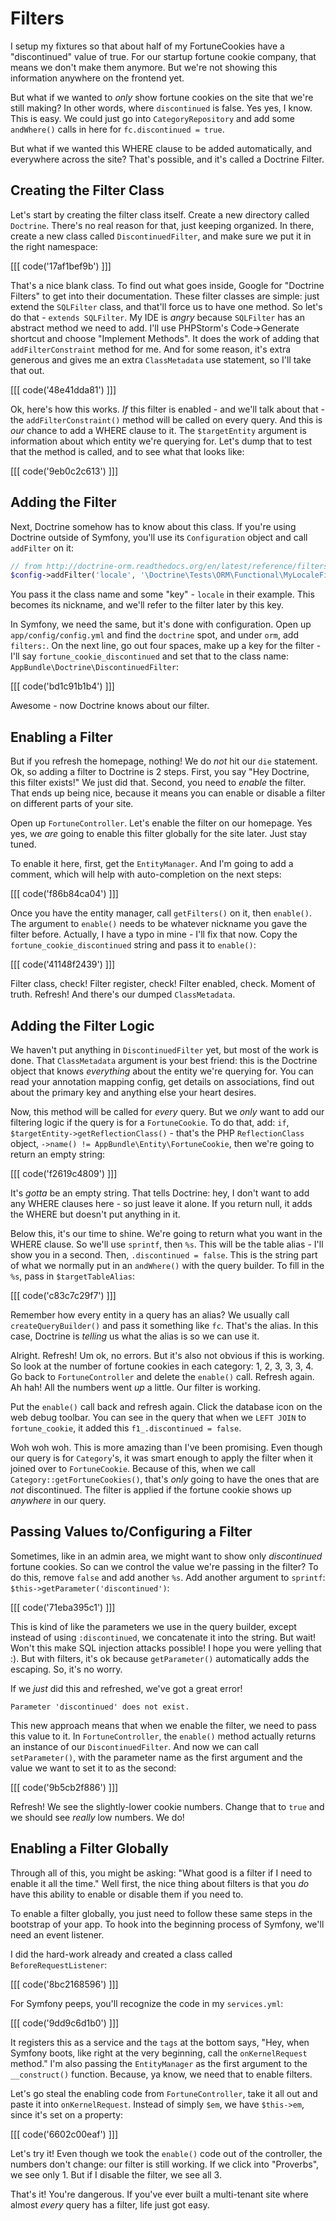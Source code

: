 # Filters

I setup my fixtures so that about half of my FortuneCookies have a "discontinued"
value of true. For our startup fortune cookie company, that means we don't
make them anymore. But we're not showing this information anywhere on the
frontend yet.

But what if we wanted to *only* show fortune cookies on the site that we're
still making? In other words, where `discontinued` is false. Yes yes, I know.
This is easy. We could just go into `CategoryRepository` and add some `andWhere()`
calls in here for `fc.discontinued = true`.

But what if we wanted this WHERE clause to be added automatically, and everywhere
across the site? That's possible, and it's called a Doctrine Filter.

## Creating the Filter Class

Let's start by creating the filter class itself. Create a new directory
called `Doctrine`. There's no real reason for that, just keeping organized.
In there, create a new class called `DiscontinuedFilter`, and make sure we
put it in the right namespace:

[[[ code('17af1bef9b') ]]]

That's a nice blank class. To find out what goes inside, Google for
"Doctrine Filters" to get into their documentation. These filter classes
are simple: just extend the `SQLFilter` class, and that'll force us to have
one method. So let's do that - `extends SQLFilter`. My IDE is *angry* because
`SQLFilter` has an abstract method we need to add. I'll use PHPStorm's
Code->Generate shortcut and choose "Implement Methods". It does the work
of adding that `addFilterConstraint` method for me. And for some reason,
it's extra generous and gives me an extra `ClassMetadata` use statement,
so I'll take that out.

[[[ code('48e41dda81') ]]]

Ok, here's how this works. *If* this filter is enabled - and we'll talk about
that - the `addFilterConstraint()` method will be called on every query.
And this is *our* chance to add a WHERE clause to it. The `$targetEntity`
argument is information about which entity we're querying for. Let's dump
that to test that the method is called, and to see what that looks like:

[[[ code('9eb0c2c613') ]]]

## Adding the Filter

Next, Doctrine somehow has to know about this class. If you're using Doctrine
outside of Symfony, you'll use its `Configuration` object and call `addFilter`
on it:

```php
// from http://doctrine-orm.readthedocs.org/en/latest/reference/filters.html#configuration
$config->addFilter('locale', '\Doctrine\Tests\ORM\Functional\MyLocaleFilter');
```

You pass it the class name and some "key" - `locale` in their example.
This becomes its nickname, and we'll refer to the filter later by this key.

In Symfony, we need the same, but it's done with configuration. Open up
`app/config/config.yml` and find the `doctrine` spot, and under `orm`, add
`filters:`. On the next line, go out four spaces, make up a key for the
filter - I'll say `fortune_cookie_discontinued` and set that to the class
name: `AppBundle\Doctrine\DiscontinuedFilter`:

[[[ code('bd1c91b1b4') ]]]

Awesome - now Doctrine knows about our filter.

## Enabling a Filter

But if you refresh the homepage, nothing! We do *not* hit our `die` statement.
Ok, so adding a filter to Doctrine is 2 steps. First, you say "Hey Doctrine,
this filter exists!" We just did that. Second, you need to *enable* the filter.
That ends up being nice, because it means you can enable or disable a filter
on different parts of your site.

Open up `FortuneController`. Let's enable the filter on our homepage. Yes
yes, we *are* going to enable this filter globally for the site later. Just
stay tuned.

To enable it here, first, get the `EntityManager`. And I'm going to add a
comment, which will help with auto-completion on the next steps:

[[[ code('f86b84ca04') ]]]

Once you have the entity manager, call `getFilters()` on it, then `enable()`.
The argument to `enable()` needs to be whatever nickname you gave the filter
before. Actually, I have a typo in mine - I'll fix that now. Copy the
`fortune_cookie_discontinued` string and pass it to `enable()`:

[[[ code('41148f2439') ]]]

Filter class, check! Filter register, check! Filter enabled, check. Moment
of truth. Refresh! And there's our dumped `ClassMetadata`.

## Adding the Filter Logic

We haven't put anything in `DiscontinuedFilter` yet, but most of the work
is done. That `ClassMetadata` argument is your best friend: this is the Doctrine
object that knows *everything* about the entity we're querying for. You can
read your annotation mapping config, get details on associations, find out
about the primary key and anything else your heart desires.

Now, this method will be called for *every* query. But we *only* want to
add our filtering logic if the query is for a `FortuneCookie`. To do that,
add: `if`, `$targetEntity->getReflectionClass()` - that's the PHP `ReflectionClass`
object, `->name() != AppBundle\Entity\FortuneCookie`, then we're going to
return an empty string:

[[[ code('f2619c4809') ]]]

It's *gotta* be an empty string. That tells Doctrine: hey, I don't want to
add any WHERE clauses here - so just leave it alone. If you return null,
it adds the WHERE but doesn't put anything in it.

Below this, it's our time to shine. We're going to return what you want in
the WHERE clause. So we'll use `sprintf`, then `%s`. This will be the table
alias - I'll show you in a second. Then, `.discontinued = false`. This is
the string part of what we normally put in an `andWhere()` with the query
builder. To fill in the `%s`, pass in `$targetTableAlias`:

[[[ code('c83c7c29f7') ]]]

Remember how every entity in a query has an alias? We usually call `createQueryBuilder()`
and pass it something like `fc`. That's the alias. In this case, Doctrine
is *telling* us what the alias is so we can use it.

Alright. Refresh! Um ok, no errors. But it's also not obvious if this is
working. So look at the number of fortune cookies in each category: 1, 2,
3, 3, 3, 4. Go back to `FortuneController` and delete the `enable()` call.
Refresh again. Ah hah! All the numbers went *up* a little. Our filter is
working.

Put the `enable()` call back and refresh again. Click the database icon on
the web debug toolbar. You can see in the query that when we `LEFT JOIN`
to `fortune_cookie`, it added this `f1_.discontinued = false`. 

Woh woh woh. This is more amazing than I've been promising. Even though our
query is for `Category`'s, it was smart enough to apply the filter when it
joined over to `FortuneCookie`. Because of this, when we call `Category::getFortuneCookies()`,
that's *only* going to have the ones that are *not* discontinued.
The filter is applied if the fortune cookie shows up *anywhere* in our query.

## Passing Values to/Configuring a Filter

Sometimes, like in an admin area, we might want to show only *discontinued*
fortune cookies. So can we control the value we're passing in the filter?
To do this, remove `false` and add another `%s`. Add another argument to
`sprintf`: `$this->getParameter('discontinued')`:

[[[ code('71eba395c1') ]]]

This is kind of like the parameters we use in the query builder, except instead
of using `:discontinued`, we concatenate it into the string. But wait! Won't
this make SQL injection attacks possible! I hope you were yelling that :).
But with filters, it's ok because `getParameter()` automatically adds the
escaping. So, it's no worry.

If we *just* did this and refreshed, we've got a great error!

    Parameter 'discontinued' does not exist.

This new approach means that when we enable the filter, we need to pass this
value to it. In `FortuneController`, the `enable()` method actually
returns an instance of our `DiscontinuedFilter`. And now we can call `setParameter()`,
with the parameter name as the first argument and the value we want to set
it to as the second:

[[[ code('9b5cb2f886') ]]]

Refresh! We see the slightly-lower cookie numbers. Change that to `true`
and we should see *really* low numbers. We do!

## Enabling a Filter Globally

Through all of this, you might be asking: "What good is a filter if I need
to enable it all the time." Well first, the nice thing about filters is that
you *do* have this ability to enable or disable them if you need to.

To enable a filter globally, you just need to follow these same steps in
the bootstrap of your app. To hook into the beginning process of Symfony,
we'll need an event listener.

I did the hard-work already and created a class called `BeforeRequestListener`:

[[[ code('8bc2168596') ]]]

For Symfony peeps, you'll recognize the code in my `services.yml`:

[[[ code('9dd9c6d1b0') ]]]

It registers this as a service and the `tags` at the bottom says, "Hey, when
Symfony boots, like right at the very beginning, call the `onKernelRequest`
method." I'm also passing the `EntityManager` as the first argument to the
`__construct()` function. Because, ya know, we need that to enable filters.

Let's go steal the enabling code from `FortuneController`, take it all out
and paste it into `onKernelRequest`. Instead of simply `$em`, we have `$this->em`,
since it's set on a property:

[[[ code('6602c00eaf') ]]]

Let's try it! Even though we took the `enable()` code out of the controller,
the numbers don't change: our filter is still working. If we click into
"Proverbs", we see only 1. But if I disable the filter, we see all 3.

That's it! You're dangerous. If you've ever built a multi-tenant site where
almost *every* query has a filter, life just got easy.
